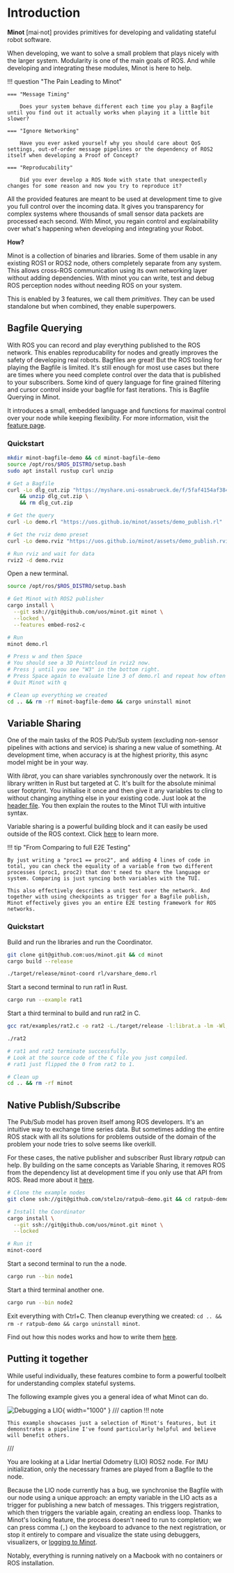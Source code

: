 # Introduction

**Minot** [mai·not] provides primitives for developing and validating stateful robot software.

When developing, we want to solve a small problem that plays nicely with the larger system. Modularity is one of the main goals of ROS. And while developing and integrating these modules, Minot is here to help.

!!! question "The Pain Leading to Minot"

    === "Message Timing"

        Does your system behave different each time you play a Bagfile until you find out it actually works when playing it a little bit slower?

    === "Ignore Networking"

        Have you ever asked yourself why you should care about QoS settings, out-of-order message pipelines or the dependency of ROS2 itself when developing a Proof of Concept?

    === "Reproducability"

        Did you ever develop a ROS Node with state that unexpectedly changes for some reason and now you try to reproduce it?

All the provided features are meant to be used at development time to give you full control over the incoming data. It gives you transparency for complex systems where thousands of small sensor data packets are processed each second. With Minot, you regain control and explainability over what's happening when developing and integrating your Robot.

**How?**

Minot is a collection of binaries and libraries. Some of them usable in any existing ROS1 or ROS2 node, others completely separate from any system. This allows cross-ROS communication using its own networking layer without adding dependencies. With minot you can write, test and debug ROS perception nodes without needing ROS on your system.

This is enabled by 3 features, we call them *primitives*. They can be used standalone but when combined, they enable superpowers.

## Bagfile Querying

With ROS you can record and play everything published to the ROS network. This enables reproducability for nodes and greatly improves the safety of developing real robots. Bagfiles are great! But the ROS tooling for playing the Bagfile is limited. It's still enough for most use cases but there are times where you need complete control over the data that is published to your subscribers. Some kind of query language for fine grained filtering and cursor control inside your bagfile for fast iterations. This is Bagfile Querying in Minot.

It introduces a small, embedded language and functions for maximal control over your node while keeping flexibility. For more information, visit the [feature page](bagquery.md).


### Quickstart
~~~ bash title="Setup"
mkdir minot-bagfile-demo && cd minot-bagfile-demo
source /opt/ros/$ROS_DISTRO/setup.bash
sudo apt install rustup curl unzip

# Get a Bagfile
curl -Lo dlg_cut.zip "https://myshare.uni-osnabrueck.de/f/5faf4154af384854ab94?dl=1" \
    && unzip dlg_cut.zip \
    && rm dlg_cut.zip

# Get the query
curl -Lo demo.rl "https://uos.github.io/minot/assets/demo_publish.rl"

# Get the rviz demo preset
curl -Lo demo.rviz "https://uos.github.io/minot/assets/demo_publish.rviz"

# Run rviz and wait for data
rviz2 -d demo.rviz
~~~

Open a new terminal.
~~~ bash hl_lines="10" title="Install and Run Minot TUI"
source /opt/ros/$ROS_DISTRO/setup.bash

# Get Minot with ROS2 publisher
cargo install \
  --git ssh://git@github.com/uos/minot.git minot \
  --locked \
  --features embed-ros2-c

# Run
minot demo.rl

# Press w and then Space
# You should see a 3D Pointcloud in rviz2 now.
# Press j until you see "W3" in the bottom right.
# Press Space again to evaluate line 3 of demo.rl and repeat how often you like.
# Quit Minot with q

# Clean up everything we created
cd .. && rm -rf minot-bagfile-demo && cargo uninstall minot
~~~

## Variable Sharing

One of the main tasks of the ROS Pub/Sub system (excluding non-sensor pipelines with actions and service) is sharing a new value of something. At development time, when accuracy is at the highest priority, this async model might be in your way.

With *librat*, you can share variables synchronously over the network. It is library written in Rust but targeted at C. It's built for the absolute minimal user footprint. You initialise it once and then give it any variables to cling to without changing anything else in your existing code. Just look at the [header file](https://github.com/uos/minot/blob/main/rat/rat.h). You then explain the routes to the Minot TUI with intuitive syntax.

Variable sharing is a powerful building block and it can easily be used outside of the ROS context. Click [here](varshare.md) to learn more.

!!! tip "From Comparing to full E2E Testing"

    By just writing a "proc1 == proc2", and adding 4 lines of code in total, you can check the equality of a variable from two different processes (proc1, proc2) that don't need to share the language or system. Comparing is just syncing both variables with the TUI.

    This also effectively describes a unit test over the network. And together with using checkpoints as trigger for a Bagfile publish, Minot effectively gives you an entire E2E testing framework for ROS networks.

### Quickstart

Build and run the libraries and run the Coordinator.

~~~bash
git clone git@github.com:uos/minot.git && cd minot
cargo build --release

./target/release/minot-coord rl/varshare_demo.rl
~~~

Start a second terminal to run rat1 in Rust.
~~~bash
cargo run --example rat1
~~~

Start a third terminal to build and run rat2 in C.

~~~bash
gcc rat/examples/rat2.c -o rat2 -L./target/release -l:librat.a -lm -Wl,-z,noexecstack

./rat2

# rat1 and rat2 terminate successfully.
# Look at the source code of the C file you just compiled.
# rat1 just flipped the 0 from rat2 to 1.

# Clean up
cd .. && rm -rf minot
~~~

## Native Publish/Subscribe

The Pub/Sub model has proven itself among ROS developers. It's an intuitive way to exchange time series data. But sometimes adding the entire ROS stack with all its solutions for problems outside of the domain of the problem your node tries to solve seems like overkill.

For these cases, the native publisher and subscriber Rust library *ratpub* can help. By building on the same concepts as Variable Sharing, it removes ROS from the dependency list at development time if you only use that API from ROS. Read more about it [here](pubsub.md).

~~~bash title="Quickstart"
# Clone the example nodes
git clone ssh://git@github.com/stelzo/ratpub-demo.git && cd ratpub-demo

# Install the Coordinator
cargo install \
  --git ssh://git@github.com/uos/minot.git minot \
  --locked

# Run it
minot-coord
~~~


Start a second terminal to run the a node.
~~~bash
cargo run --bin node1
~~~

Start a third terminal another one.
~~~bash
cargo run --bin node2
~~~

Exit everything with Ctrl+C. Then cleanup everything we created: `cd .. && rm -r ratpub-demo && cargo uninstall minot`.

Find out how this nodes works and how to write them [here](./pubsub.md).

## Putting it together

While useful individually, these features combine to form a powerful toolbelt for understanding complex stateful systems.

The following example gives you a general idea of what Minot can do.

![Debugging a LIO](./assets/lio_example.jpg){ width="1000" }
/// caption
!!! note
        
    This example showcases just a selection of Minot's features, but it demonstrates a pipeline I've found particularly helpful and believe will benefit others.
///

You are looking at a Lidar Inertial Odometry (LIO) ROS2 node. For IMU initialization, only the necessary frames are played from a Bagfile to the node. 

Because the LIO node currently has a bug, we synchronise the Bagfile with our node using a unique approach: an empty variable in the LIO acts as a trigger for publishing a new batch of messages. This triggers registration, which then triggers the variable again, creating an endless loop. Thanks to Minot's locking feature, the process doesn't need to run to completion; we can press comma (`,`) on the keyboard to advance to the next registration, or stop it entirely to compare and visualize the state using debuggers, visualizers, or [logging to Minot](./tui.md#variable-sharing-log-and-compare).

Notably, everything is running natively on a Macbook with no containers or ROS installation.
